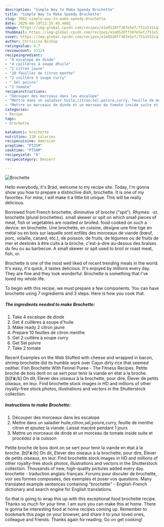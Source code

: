 ```yaml
---
description: "Simple Way to Make Speedy Brochette"
title: "Simple Way to Make Speedy Brochette"
slug: 3662-simple-way-to-make-speedy-brochette
date: 2020-08-19T22:35:49.480Z
image: https://img-global.cpcdn.com/recipes/e1e0520ff387e5ef/751x532cq70/brochette-photo-principale-de-la-recette.jpg
thumbnail: https://img-global.cpcdn.com/recipes/e1e0520ff387e5ef/751x532cq70/brochette-photo-principale-de-la-recette.jpg
cover: https://img-global.cpcdn.com/recipes/e1e0520ff387e5ef/751x532cq70/brochette-photo-principale-de-la-recette.jpg
author: Christina Bishop
ratingvalue: 4.7
reviewcount: 31124
recipeingredient:
- "4 escalope de dinde"
- "4 cuillères à soupe dhuile"
- "2 citron jaune"
- "10 feuilles de citron menthe"
- "2 cuillère à soupe curry"
- " Sel poivre"
- "2 tomate"
recipeinstructions:
- "Découper des morceaux dans les escalope"
- "Mettre dans un saladier huile,citron,sel,poivre,curry, feuille de menthe citron et ajoutez la viande. Laissé macéré pendant 1 jours"
- "Mettre un morceaux de dinde et un morceau de tomate inside suite et procédez à la cuisson"
categories:
- Recipe
tags:
- brochette

katakunci: brochette 
nutrition: 220 calories
recipecuisine: American
preptime: "PT25M"
cooktime: "PT58M"
recipeyield: "4"
recipecategory: Dessert

---
```



![Brochette](https://img-global.cpcdn.com/recipes/e1e0520ff387e5ef/751x532cq70/brochette-photo-principale-de-la-recette.jpg)

Hello everybody, it's Brad, welcome to my recipe site. Today, I'm gonna show you how to prepare a distinctive dish, brochette. It is one of my favorites. For mine, I will make it a little bit unique. This will be really delicious.

Borrowed from French brochette, diminutive of broche (&#34;spit&#34;). Rhymes: -ɛt. brochette (plural brochettes). small skewer or spit on which small pieces of meat, fish or vegetables are roasted or broiled. food cooked on such a device. en brochette. Une brochette, en cuisine, désigne une fine tige en métal ou en bois sur laquelle sont enfilés des morceaux de viande (bœuf, porc, volaille, canard, etc.), de poisson, de fruits, de légumes ou de fruits de mer et destinés à être cuits à la broche, c&#39;est-à-dire au-dessus des braises du feu ou au barbecue. A small skewer or spit used to broil or roast meat, fish, or.

Brochette is one of the most well liked of recent trending meals in the world. It's easy, it's quick, it tastes delicious. It's enjoyed by millions every day. They are fine and they look wonderful. Brochette is something that I've loved my whole life.


To begin with this recipe, we must prepare a few components. You can have brochette using 7 ingredients and 3 steps. Here is how you cook that.

<!--inarticleads1-->

##### The ingredients needed to make Brochette:

1. Take 4 escalope de dinde
1. Get 4 cuillères à soupe d&#39;huile
1. Make ready 2 citron jaune
1. Prepare 10 feuilles de citron menthe
1. Get 2 cuillère à soupe curry
1. Get  Sel poivre
1. Take 2 tomate


Recent Examples on the Web Stuffed with cheese and wrapped in bacon, shrimp brochette did its humble work over Cajun dirty rice that seemed neither. Fish Brochette With Fennel Puree - The Fitness Recipes. Petite broche de bois dont on se sert pour tenir la viande en état à la broche. [b]f♛/b] On dit, Elever des oiseaux à la brochette, pour dire, Élever de petits oiseaux, en leur. Find brochette stock images in HD and millions of other royalty-free stock photos, illustrations and vectors in the Shutterstock collection. 

<!--inarticleads2-->

##### Instructions to make Brochette:

1. Découper des morceaux dans les escalope
1. Mettre dans un saladier huile,citron,sel,poivre,curry, feuille de menthe citron et ajoutez la viande. Laissé macéré pendant 1 jours
1. Mettre un morceaux de dinde et un morceau de tomate inside suite et procédez à la cuisson


Petite broche de bois dont on se sert pour tenir la viande en état à la broche. [b]f♛/b] On dit, Elever des oiseaux à la brochette, pour dire, Élever de petits oiseaux, en leur. Find brochette stock images in HD and millions of other royalty-free stock photos, illustrations and vectors in the Shutterstock collection. Thousands of new, high-quality pictures added every day. brochette - traduction anglais-français. Forums pour discuter de brochette, voir ses formes composées, des exemples et poser vos questions. Many translated example sentences containing &#34;brochette&#34; - English-French dictionary and search engine for English translations. 

So that is going to wrap this up with this exceptional food brochette recipe. Thanks so much for your time. I am sure you can make this at home. There is gonna be interesting food at home recipes coming up. Remember to bookmark this page on your browser, and share it to your loved ones, colleague and friends. Thanks again for reading. Go on get cooking!
